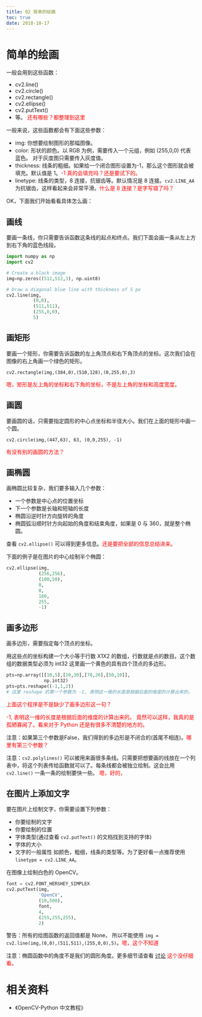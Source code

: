 ```yaml
---
title: 02 简单的绘画
toc: true
date: 2018-10-17
---
```

# 简单的绘画

一般会用到这些函数：

- cv2.line()
- cv2.circle()
- cv2.rectangle()
- cv2.ellipse()
- cv2.putText()
- 等。 <span style="color:red;">还有哪些？都整理到这里</span>

一般来说，这些函数都会有下面这些参数：

- img: 你想要绘制图形的那幅图像。
- color: 形状的颜色。以 RGB 为例，需要传入一个元组，例如 (255,0,0) 代表蓝色。 对于灰度图只需要传入灰度值。
- thickness: 线条的粗细。如果给一个闭合图形设置为-1，那么这个图形就会被填充。默认值是 1。<span style="color:red;">-1 真的会填充吗？还是要试下的。</span>
- linetype: 线条的类型，8 连接，抗锯齿等。默认情况是 8 连接。`cv2.LINE_AA` 为抗锯齿，这样看起来会非常平滑。<span style="color:red;">什么是 8 连接？是字写错了吗？</span>


OK，下面我们开始看看具体怎么画：

## 画线

要画一条线，你只需要告诉函数这条线的起点和终点。我们下面会画一条从左上方到右下角的蓝色线段。

```python
import numpy as np
import cv2

# Create a black image
img=np.zeros((512,512,3), np.uint8)

# Draw a diagonal blue line with thickness of 5 px
cv2.line(img,
          (0,0),
          (511,511),
          (255,0,0),
          5)
```

## 画矩形

要画一个矩形，你需要告诉函数的左上角顶点和右下角顶点的坐标。这次我们会在图像的右上角画一个绿色的矩形。

```
cv2.rectangle(img,(384,0),(510,128),(0,255,0),3)
```

<span style="color:red;">嗯，矩形是左上角的坐标和右下角的坐标，不是左上角的坐标和高度宽度。</span>

## 画圆

要画圆的话，只需要指定圆形的中心点坐标和半径大小。我们在上面的矩形中画一个圆。

```
cv2.circle(img,(447,63), 63, (0,0,255), -1)
```

<span style="color:red;">有没有别的画圆的方法？</span>

## 画椭圆

画椭圆比较复杂，我们要多输入几个参数：

- 一个参数是中心点的位置坐标
- 下一个参数是长轴和短轴的长度
- 椭圆沿逆时针方向旋转的角度
- 椭圆弧沿顺时针方向起始的角度和结束角度，如果是 0 与 360，就是整个椭圆。


查看 `cv2.ellipse()` 可以得到更多信息。<span style="color:red;">还是要把全部的信息总结进来。</span>


下面的例子是在图片的中心绘制半个椭圆：

```python
cv2.ellipse(img,
            (256,256),
            (100,50),
            0,
            0,
            180,
            255,
            -1)
```

## 画多边形

画多边形，需要指定每个顶点的坐标。

用这些点的坐标构建一个大小等于行数 X1X2 的数组，行数就是点的数目。这个数组的数据类型必须为 int32 这里画一个黄色的具有四个顶点的多边形。


```python
pts=np.array([[10,5],[20,30],[70,20],[50,10]],
              np.int32)
pts=pts.reshape((-1,1,2))
# 这里 reshape 的第一个参数为 -1, 表明这一维的长度是根据后面的维度的计算出来的。
```

<span style="color:red;">上面这个程序是不是缺少了画多边形这一句？</span>

<span style="color:red;"> -1, 表明这一维的长度是根据后面的维度的计算出来的。 竟然可以这样，我真的是孤陋寡闻了。看来对于 Python 还是有很多不清楚的地方的。</span>


注意：如果第三个参数是False，我们得到的多边形是不闭合的(首尾不相连)。<span style="color:red;">哪里有第三个参数？</span>

注意：`cv2.polylines()` 可以被用来画很多条线。只需要把想要画的线放在一个列表中，将这个列表传给函数就可以了。每条线都会被独立绘制。这会比用 `cv2.line()` 一条一条的绘制要快一些。 <span style="color:red;">嗯，好的，</span>



## 在图片上添加文字

要在图片上绘制文字，你需要设置下列参数：

- 你要绘制的文字
- 你要绘制的位置
- 字体类型(通过查看 `cv2.putText()` 的文档找到支持的字体)
- 字体的大小
- 文字的一般属性 如颜色，粗细，线条的类型等。为了更好看一点推荐使用 `linetype = cv2.LINE_AA`。

在图像上绘制白色的 OpenCV。

```python
font = cv2.FONT_HERSHEY_SIMPLEX
cv2.putText(img,
            'OpenCV',
            (10,500),
            font,
            4,
            (255,255,255),
            2)
```


警告：所有的绘图函数的返回值都是 None， 所以不能使用 `img = cv2.line(img,(0,0),(511,511),(255,0,0),5)`。<span style="color:red;">嗯，这个不知道</span>



注意：椭圆函数中的角度不是我们的圆形角度。更多细节请查看 [讨论](http://answers.opencv.org/question/14541/angles-in-ellipse-function/) <span style="color:red;">这个没仔细看。</span>




# 相关资料

- 《OpenCV-Python 中文教程》
